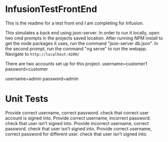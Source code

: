 # InfusionTestFrontEnd

This is the readme for a test front end I am completing for Infusion.

This simulates a back end using json-server.
In order to run it locally, open two cmd prompts in the projects saved location.
After running NPM install to get the node packages it uses, run the command "json-server db.json". 
In the second prompt, run the command "ng serve" to run the webapp.
Navigate to `http://localhost:4200/`

There are two accounts set up for this project.
username=customer1
password=customer

username=admin
password=admin


# Unit Tests
Provide correct username, correct password. check that correct user account is signed into.
Provide correct username, incorrect password. check that user isn't signed into.
Provide incorrect username, correct password. check that user isn't signed into.
Provide correct username, correct password for different user. check that user isn't signed into.
